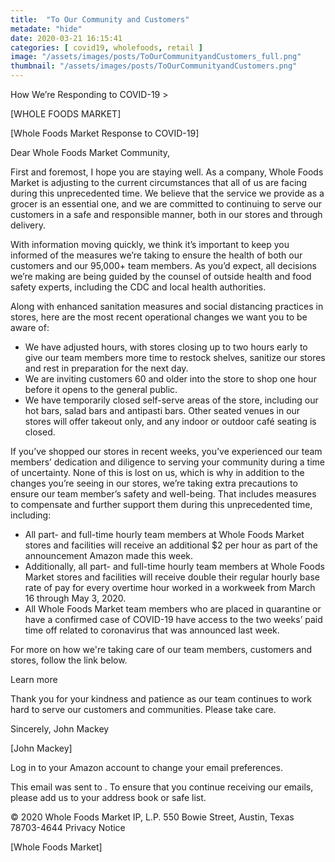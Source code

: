 ```yaml
---
title:  "To Our Community and Customers"
metadate: "hide"
date: 2020-03-21 16:15:41
categories: [ covid19, wholefoods, retail ]
image: "/assets/images/posts/ToOurCommunityandCustomers_full.png"
thumbnail: "/assets/images/posts/ToOurCommunityandCustomers.png"
---
```




How We’re Responding to COVID-19 >
 ‌ ‌ ‌ ‌ ‌ ‌ ‌ ‌ ‌ ‌ ‌ ‌ ‌  ‌ ‌ ‌ ‌ ‌ ‌ ‌ ‌ ‌ ‌ ‌ ‌ ‌

[WHOLE FOODS MARKET]

[Whole Foods Market Response to COVID-19]


Dear Whole Foods Market Community,

First and foremost, I hope you are staying well. As a company, Whole Foods Market is adjusting to the current circumstances that all of us are facing during this unprecedented time. We believe that the service we provide as a grocer is an essential one, and we are committed to continuing to serve our customers in a safe and responsible manner, both in our stores and through delivery.

With information moving quickly, we think it’s important to keep you informed of the measures we’re taking to ensure the health of both our customers and our 95,000+ team members. As you’d expect, all decisions we’re making are being guided by the counsel of outside health and food safety experts, including the CDC and local health authorities.

Along with enhanced sanitation measures and social distancing practices in stores, here are the most recent operational changes we want you to be aware of:

  *   We have adjusted hours, with stores closing up to two hours early to give our team members more time to restock shelves, sanitize our stores and rest in preparation for the next day.
  *   We are inviting customers 60 and older into the store to shop one hour before it opens to the general public.
  *   We have temporarily closed self-serve areas of the store, including our hot bars, salad bars and antipasti bars. Other seated venues in our stores will offer takeout only, and any indoor or outdoor café seating is closed.

If you’ve shopped our stores in recent weeks, you’ve experienced our team members’ dedication and diligence to serving your community during a time of uncertainty. None of this is lost on us, which is why in addition to the changes you’re seeing in our stores, we’re taking extra precautions to ensure our team member’s safety and well-being. That includes measures to compensate and further support them during this unprecedented time, including:

  *   All part- and full-time hourly team members at Whole Foods Market stores and facilities will receive an additional $2 per hour as part of the announcement Amazon made this week.
  *   Additionally, all part- and full-time hourly team members at Whole Foods Market stores and facilities will receive double their regular hourly base rate of pay for every overtime hour worked in a workweek from March 16 through May 3, 2020.
  *   All Whole Foods Market team members who are placed in quarantine or have a confirmed case of COVID-19 have access to the two weeks’ paid time off related to coronavirus that was announced last week.

For more on how we're taking care of our team members, customers and stores, follow the link below.


Learn more


Thank you for your kindness and patience as our team continues to work hard to serve our customers and communities. Please take care.

Sincerely,
John Mackey

[John Mackey]




Log in to your Amazon account to change your email preferences.

This email was sent to . To ensure that you continue receiving our emails, please add us to your address book or safe list.

© 2020 Whole Foods Market IP, L.P.
550 Bowie Street, Austin, Texas 78703-4644
Privacy Notice

[Whole Foods Market]



